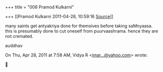 +++
title = "008 Pramod Kulkarni"

+++
[[Pramod Kulkarni	2011-04-28, 10:59:16 [Source](https://groups.google.com/g/samskrita/c/5pCSTggw4Nc)]]



many saints get antyakriya done for themsives before taking saMnyaasa. this is presumably done to cut oneself from puurvaashrama. hence they are not cremated.

auddhav  
  

On Thu, Apr 28, 2011 at 7:58 AM, Vidya R \<[imar...@yahoo.com]()\> wrote:  



